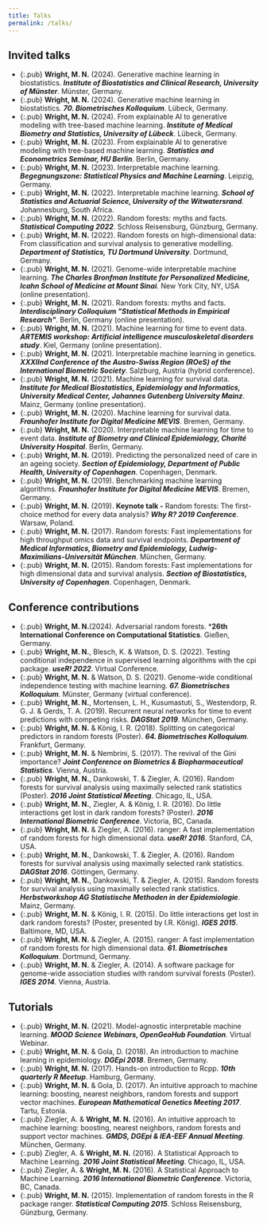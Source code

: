 ```yaml
---
title: Talks
permalink: /talks/
---
```

 
## Invited talks
* {:.pub} **Wright, M. N.** (2024). Generative machine learning in biostatistics. ***Institute of Biostatistics and Clinical Research, University of Münster***. Münster, Germany.
* {:.pub} **Wright, M. N.** (2024). Generative machine learning in biostatistics. ***70. Biometrisches Kolloquium***. Lübeck, Germany.
* {:.pub} **Wright, M. N.** (2024). From explainable AI to generative modeling with tree-based machine learning. ***Institute of Medical Biometry and Statistics, University of Lübeck***. Lübeck, Germany.
* {:.pub} **Wright, M. N.** (2023). From explainable AI to generative modeling with tree-based machine learning. ***Statistics and Econometrics Seminar, HU Berlin***. Berlin, Germany.
* {:.pub} **Wright, M. N.** (2023). Interpretable machine learning. ***Begegnungszone: Statistical Physics and Machine Learning***. Leipzig, Germany.
* {:.pub} **Wright, M. N.** (2022). Interpretable machine learning. ***School of Statistics and Actuarial Science, University of the Witwatersrand***. Johannesburg, South Africa.
* {:.pub} **Wright, M. N.** (2022). Random forests: myths and facts. ***Statistical Computing 2022***. Schloss Reisensburg, Günzburg, Germany.
* {:.pub} **Wright, M. N.** (2022). Random forests on high-dimensional data: From classification and survival analysis to generative modelling. ***Department of Statistics, TU Dortmund University***. Dortmund, Germany.
* {:.pub} **Wright, M. N.** (2021). Genome-wide interpretable machine learning. ***The Charles Bronfman Institute for Personalized Medicine, Icahn School of Medicine at Mount Sinai***. New York City, NY, USA (online presentation).
* {:.pub} **Wright, M. N.** (2021). Random forests: myths and facts. ***Interdisciplinary Colloquium "Statistical Methods in Empirical Research"***. Berlin, Germany (online presentation).
* {:.pub} **Wright, M. N.** (2021). Machine learning for time to event data. ***ARTEMIS workshop: Artificial intelligence musculoskeletal disorders study***. Kiel, Germany (online presentation).
* {:.pub} **Wright, M. N.** (2021). Interpretable machine learning in genetics. ***XXXIInd Conference of the Austro-Swiss Region (ROeS) of the International Biometric Society***. Salzburg, Austria (hybrid conference).
* {:.pub} **Wright, M. N.** (2021). Machine learning for survival data. ***Institute for Medical Biostatistics, Epidemiology and Informatics, University Medical Center, Johannes Gutenberg University Mainz***. Mainz, Germany (online presentation).
* {:.pub} **Wright, M. N.** (2020). Machine learning for survival data. ***Fraunhofer Institute for Digital Medicine MEVIS***. Bremen, Germany.
* {:.pub} **Wright, M. N.** (2020). Interpretable machine learning for time to event data. ***Institute of Biometry and Clinical Epidemiology, Charité University Hospital***. Berlin, Germany.
* {:.pub} **Wright, M. N.** (2019). Predicting the personalized need of care in an ageing society. ***Section of Epidemiology, Department of Public Health, University of Copenhagen***. Copenhagen, Denmark.
* {:.pub} **Wright, M. N.** (2019). Benchmarking machine learning algorithms. ***Fraunhofer Institute for Digital Medicine MEVIS***. Bremen, Germany.
* {:.pub} **Wright, M. N.** (2019). **Keynote talk -** Random forests: The first-choice method for every data analysis? ***Why R? 2019 Conference***. Warsaw, Poland.
* {:.pub} **Wright, M. N.** (2017). Random forests: Fast implementations for high throughput omics data and survival endpoints. ***Department of Medical Informatics, Biometry and Epidemiology, Ludwig-Maximilians-Universität München***. München, Germany.
* {:.pub} **Wright, M. N.** (2015). Random forests: Fast implementations for high dimensional data and survival analysis. ***Section of Biostatistics, University of Copenhagen***. Copenhagen, Denmark.

## Conference contributions
* {:.pub} **Wright, M. N.**(2024). Adversarial random forests. ***26th International Conference on Computational Statistics**. Gießen, Germany.
* {:.pub} **Wright, M. N.**, Blesch, K. & Watson, D. S. (2022). Testing conditional independence in supervised learning algorithms with the cpi package. ***useR! 2022***. Virtual Conference.
* {:.pub} **Wright, M. N.** & Watson, D. S. (2021). Genome-wide conditional independence testing with machine learning. ***67. Biometrisches Kolloquium***. Münster, Germany (virtual conference).
* {:.pub} **Wright, M. N.**, Mortensen, L. H., Kusumastuti, S., Westendorp, R. G. J. & Gerds, T. A. (2019). Recurrent neural networks for time to event predictions with competing risks. ***DAGStat 2019***. München, Germany.
* {:.pub} **Wright, M. N.** & König, I. R. (2018). Splitting on categorical predictors in random forests (Poster). ***64. Biometrisches Kolloquium***. Frankfurt, Germany.
* {:.pub} **Wright, M. N.** & Nembrini, S. (2017). The revival of the Gini importance? ***Joint Conference on Biometrics & Biopharmaceutical Statistics***. Vienna, Austria.
* {:.pub} **Wright, M. N.**, Dankowski, T. & Ziegler, A. (2016). Random forests for survival analysis using maximally selected rank statistics (Poster). ***2016 Joint Statistical Meeting***. Chicago, IL, USA.
* {:.pub} **Wright, M. N.**, Ziegler, A. & König, I. R. (2016). Do little interactions get lost in dark random forests? (Poster). ***2016 International Biometric Conference***. Victoria, BC, Canada.
* {:.pub} **Wright, M. N.** & Ziegler, A. (2016). ranger: A fast implementation of random forests for high dimensional data. ***useR! 2016***. Stanford, CA, USA.
* {:.pub} **Wright, M. N.**, Dankowski, T. & Ziegler, A. (2016). Random forests for survival analysis using maximally selected rank statistics. ***DAGStat 2016***. Göttingen, Germany.
* {:.pub} **Wright, M. N.**, Dankowski, T. & Ziegler, A. (2015). Random forests for survival analysis using maximally selected rank statistics. ***Herbstworkshop AG Statistische Methoden in der Epidemiologie***. Mainz, Germany.
* {:.pub} **Wright, M. N.** & König, I. R. (2015). Do little interactions get lost in dark random forests? (Poster, presented by I.R. König). ***IGES 2015***. Baltimore, MD, USA.
* {:.pub} **Wright, M. N.** & Ziegler, A. (2015). ranger: A fast implementation of random forests for high dimensional data. ***61. Biometrisches Kolloquium***. Dortmund, Germany.
* {:.pub} **Wright, M. N.** & Ziegler, A. (2014). A software package for genome-wide association studies with random survival forests (Poster). ***IGES 2014***. Vienna, Austria.

## Tutorials
* {:.pub} **Wright, M. N.** (2021). Model-agnostic interpretable machine learning. ***MOOD Science Webinars, OpenGeoHub Foundation***. Virtual Webinar.
* {:.pub} **Wright, M. N.** & Gola, D. (2018). An introduction to machine learning in epidemiology. ***DGEpi 2018***. Bremen, Germany.
* {:.pub} **Wright, M. N.**  (2017). Hands-on introduction to Rcpp. ***10th quarterly R Meetup***. Hamburg, Germany.
* {:.pub} **Wright, M. N.** & Gola, D. (2017). An intuitive approach to machine learning: boosting, nearest neighbors, random forests and support vector machines. ***European Mathematical Genetics Meeting 2017***. Tartu, Estonia.
* {:.pub} Ziegler, A. & **Wright, M. N.** (2016). An intuitive approach to machine learning: boosting, nearest neighbors, random forests and support vector machines. ***GMDS, DGEpi & IEA-EEF Annual Meeting***. München, Germany.
* {:.pub} Ziegler, A. & **Wright, M. N.** (2016). A Statistical Approach to Machine Learning. ***2016 Joint Statistical Meeting***. Chicago, IL, USA.
* {:.pub} Ziegler, A. & **Wright, M. N.** (2016). A Statistical Approach to Machine Learning. ***2016 International Biometric Conference***. Victoria, BC, Canada.
* {:.pub} **Wright, M. N.** (2015). Implementation of random forests in the R package ranger. ***Statistical Computing 2015***. Schloss Reisensburg, Günzburg, Germany.
 
